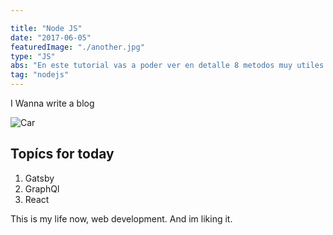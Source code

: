 ```yaml
---

title: "Node JS"
date: "2017-06-05"
featuredImage: "./another.jpg"
type: "JS"
abs: "En este tutorial vas a poder ver en detalle 8 metodos muy utiles para arrays, Filter, map, some, includes, every, forEach, reduce, find. Esta es la primera parte, en la segunda parte cubriremos más metodos aplicables a Arrays, que resultan utiles en muchos casos diversos"
tag: "nodejs"
---
```


I Wanna write a blog

![Car](../another.jpg)

## Topícs for today

1. Gatsby
2. GraphQl
3. React

This is my life now, web development. And im liking it.
